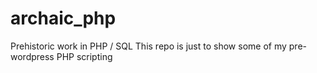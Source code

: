 # archaic_php
Prehistoric work in PHP / SQL
This repo is just to show some of my pre-wordpress PHP scripting
